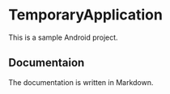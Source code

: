 # TemporaryApplication

This is a sample Android project.

## Documentaion

The documentation is written in Markdown.
